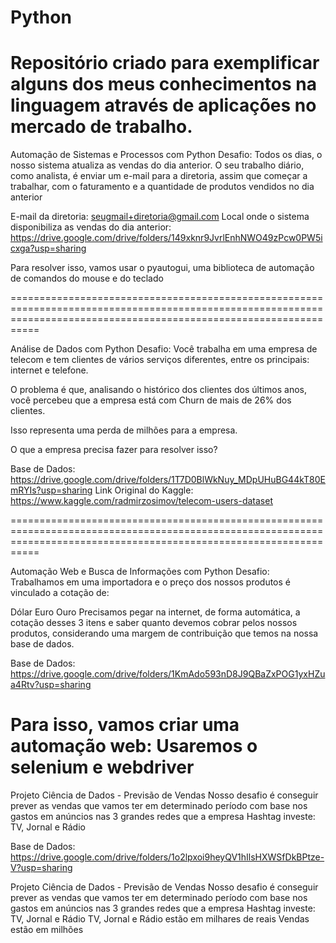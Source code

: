 # Python

Repositório criado para exemplificar alguns dos meus conhecimentos na linguagem através de aplicações no mercado de trabalho.
=======================================================================================================================================================================

Automação de Sistemas e Processos com Python
Desafio:
Todos os dias, o nosso sistema atualiza as vendas do dia anterior. O seu trabalho diário, como analista, é enviar um e-mail para a diretoria, assim que começar a trabalhar, com o faturamento e a quantidade de produtos vendidos no dia anterior

E-mail da diretoria: seugmail+diretoria@gmail.com
Local onde o sistema disponibiliza as vendas do dia anterior: https://drive.google.com/drive/folders/149xknr9JvrlEnhNWO49zPcw0PW5icxga?usp=sharing

Para resolver isso, vamos usar o pyautogui, uma biblioteca de automação de comandos do mouse e do teclado

=======================================================================================================================================================================

Análise de Dados com Python
Desafio:
Você trabalha em uma empresa de telecom e tem clientes de vários serviços diferentes, entre os principais: internet e telefone.

O problema é que, analisando o histórico dos clientes dos últimos anos, você percebeu que a empresa está com Churn de mais de 26% dos clientes.

Isso representa uma perda de milhões para a empresa.

O que a empresa precisa fazer para resolver isso?

Base de Dados: https://drive.google.com/drive/folders/1T7D0BlWkNuy_MDpUHuBG44kT80EmRYIs?usp=sharing
Link Original do Kaggle: https://www.kaggle.com/radmirzosimov/telecom-users-dataset

=======================================================================================================================================================================

Automação Web e Busca de Informações com Python
Desafio:
Trabalhamos em uma importadora e o preço dos nossos produtos é vinculado a cotação de:

Dólar
Euro
Ouro
Precisamos pegar na internet, de forma automática, a cotação desses 3 itens e saber quanto devemos cobrar pelos nossos produtos, considerando uma margem de contribuição que temos na nossa base de dados.

Base de Dados: https://drive.google.com/drive/folders/1KmAdo593nD8J9QBaZxPOG1yxHZua4Rtv?usp=sharing

Para isso, vamos criar uma automação web:
Usaremos o selenium e webdriver
======================================================================================================================================================================
Projeto Ciência de Dados - Previsão de Vendas
Nosso desafio é conseguir prever as vendas que vamos ter em determinado período com base nos gastos em anúncios nas 3 grandes redes que a empresa Hashtag investe: TV, Jornal e Rádio

Base de Dados: https://drive.google.com/drive/folders/1o2lpxoi9heyQV1hIlsHXWSfDkBPtze-V?usp=sharing

Projeto Ciência de Dados - Previsão de Vendas
Nosso desafio é conseguir prever as vendas que vamos ter em determinado período com base nos gastos em anúncios nas 3 grandes redes que a empresa Hashtag investe: TV, Jornal e Rádio
TV, Jornal e Rádio estão em milhares de reais
Vendas estão em milhões
